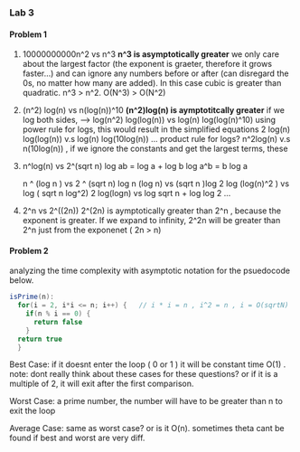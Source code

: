 ### Lab 3

#### Problem 1

1. 10000000000n^2 vs n^3
    **n^3 is asymptotically greater**
    we only care about the largest factor (the exponent is graeter, therefore it grows faster...) and can ignore any numbers before or after (can disregard the 0s, no matter how many are added). In this case cubic is greater than quadratic. n^3 > n^2. O(N^3) > O(N^2)

2. (n^2) log(n) vs n(log(n))^10
    **(n^2)log(n) is aymptotitcally greater**
    if we log both sides, --> log(n^2) log(log(n)) vs log(n) log(log(n)^10)
    using power rule for logs, this would result in the simplified equations 
    2 log(n) log(log(n)) v.s log(n) log(10log(n))
    ... product rule for logs?
    n^2log(n) v.s n(10log(n)) , if we ignore the constants and get the largest terms, these 

3. n^log(n) vs 2^(sqrt n)
    log ab = log a + log b
    log a^b = b log a

    n ^ (log n ) vs 2 ^ (sqrt n)
    log n (log n) vs (sqrt n )log 2
    log (log(n)^2 ) vs log ( sqrt n log^2)
    2 log(logn) vs log sqrt n + log log 2
    ...

4. 2^n vs 2^((2n))
    2^(2n) is aymptotically greater than 2^n , because the exponent is greater. If we expand to infinity, 2^2n will be greater than 2^n just from the exponenet ( 2n > n)

#### Problem 2
analyzing the time complexity with asymptotic notation for the psuedocode below.

```java
isPrime(n): 
  for(i = 2, i*i <= n; i++) {   // i * i = n , i^2 = n , i = O(sqrtN)
    if(n % i == 0) {
      return false
    }
  return true
  }
```

Best Case: 
    if it doesnt enter the loop ( 0 or 1 ) it will be constant time O(1) . note: dont really think about these cases for these questions?
    or if it is a multiple of 2, it will exit after the first comparison.

Worst Case:
    a prime number, the number will have to be greater than n to exit the loop

Average Case:
    same as worst case? or is it O(n). sometimes theta cant be found if best and worst are very diff.
